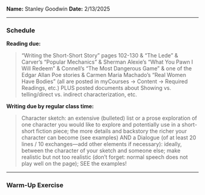 **Name:** Stanley Goodwin
**Date:** 2/13/2025

---
### Schedule
**Reading due:**
> “Writing the Short-Short Story” pages 102-130 & “The Lede” & Carver’s “Popular Mechanics” & Sherman Alexie’s “What You Pawn I Will Redeem” & Connell’s “The Most Dangerous Game” & one of the Edgar Allan Poe stories & Carmen Maria Machado’s “Real Women Have Bodies” (all are posted in myCourses → Content → Required Readings, etc.) PLUS posted documents about Showing vs. telling/direct vs. indirect characterization, etc.  

**Writing due by regular class time:** 
> Character sketch: an extensive (bulleted) list or a prose exploration of one character you would like to explore and potentially use in a short-short fiction piece; the more details and backstory the richer your character can become (see examples) AND a Dialogue (of at least 20 lines / 10 exchanges—add other elements if necessary): ideally, between the character of your sketch and someone else; make realistic but not too realistic (don’t forget: normal speech does not play well on the page); SEE the examples!

---
### Warm-Up Exercise